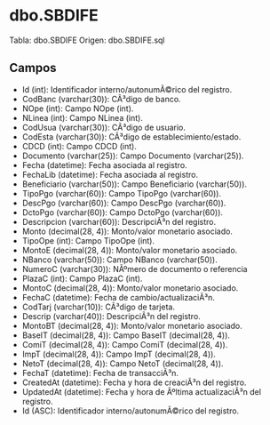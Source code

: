 ﻿# dbo.SBDIFE

Tabla: dbo.SBDIFE
Origen: dbo.SBDIFE.sql

## Campos

- Id (int): Identificador interno/autonumÃ©rico del registro.
- CodBanc (varchar(30)): CÃ³digo de banco.
- NOpe (int): Campo NOpe (int).
- NLinea (int): Campo NLinea (int).
- CodUsua (varchar(30)): CÃ³digo de usuario.
- CodEsta (varchar(30)): CÃ³digo de establecimiento/estado.
- CDCD (int): Campo CDCD (int).
- Documento (varchar(25)): Campo Documento (varchar(25)).
- Fecha (datetime): Fecha asociada al registro.
- FechaLib (datetime): Fecha asociada al registro.
- Beneficiario (varchar(50)): Campo Beneficiario (varchar(50)).
- TipoPgo (varchar(60)): Campo TipoPgo (varchar(60)).
- DescPgo (varchar(60)): Campo DescPgo (varchar(60)).
- DctoPgo (varchar(60)): Campo DctoPgo (varchar(60)).
- Descripcion (varchar(60)): DescripciÃ³n del registro.
- Monto (decimal(28, 4)): Monto/valor monetario asociado.
- TipoOpe (int): Campo TipoOpe (int).
- MontoE (decimal(28, 4)): Monto/valor monetario asociado.
- NBanco (varchar(50)): Campo NBanco (varchar(50)).
- NumeroC (varchar(30)): NÃºmero de documento o referencia
- PlazaC (int): Campo PlazaC (int).
- MontoC (decimal(28, 4)): Monto/valor monetario asociado.
- FechaC (datetime): Fecha de cambio/actualizaciÃ³n.
- CodTarj (varchar(10)): CÃ³digo de tarjeta.
- Descrip (varchar(40)): DescripciÃ³n del registro.
- MontoBT (decimal(28, 4)): Monto/valor monetario asociado.
- BaseIT (decimal(28, 4)): Campo BaseIT (decimal(28, 4)).
- ComiT (decimal(28, 4)): Campo ComiT (decimal(28, 4)).
- ImpT (decimal(28, 4)): Campo ImpT (decimal(28, 4)).
- NetoT (decimal(28, 4)): Campo NetoT (decimal(28, 4)).
- FechaT (datetime): Fecha de transacciÃ³n.
- CreatedAt (datetime): Fecha y hora de creaciÃ³n del registro.
- UpdatedAt (datetime): Fecha y hora de Ãºltima actualizaciÃ³n del registro.
- Id (ASC): Identificador interno/autonumÃ©rico del registro.

